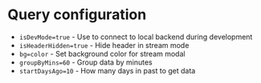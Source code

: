 # Query configuration
- `isDevMode=true` - Use to connect to local backend during development
- `isHeaderHidden=true` - Hide header in stream mode
- `bg=color` - Set background color for stream modal
- `groupByMins=60` - Group data by minutes
- `startDaysAgo=10` - How many days in past to get data